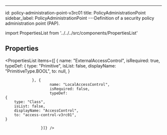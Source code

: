 --- 
id: policy-administration-point-v3rc01 
title: PolicyAdministrationPoint 
sidebar_label: PolicyAdministrationPoint 
---Definition of a security policy administration point (PAP).

import PropertiesList from '../../../src/components/PropertiesList' 

## Properties 

<PropertiesList items={[ 
{
                    name: "ExternalAccessControl",
                    isRequired: true,
                    typeDef: 
    {
        type: "Primitive",
        isList: false,
        displayName: "PrimitiveType.BOOL",
        to: null,
    }
    
                }, {
                        name: "LocalAccessControl",
                        isRequired: false,
                        typeDef: 
    {
        type: "Class",
        isList: false,
        displayName: "AccessControl",
        to: "access-control-v3rc01",
    }
    
                    }]} /> 
 
